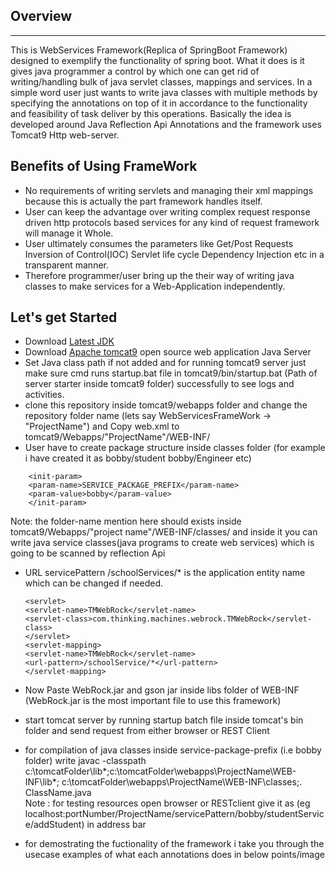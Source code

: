 ## Overview
---
This is WebServices Framework(Replica of SpringBoot Framework) designed to exemplify the functionality of spring boot.
What it does is it gives java programmer a control by which one can get rid of writing/handling bulk of java servlet classes, mappings and services.
In a simple word user just wants to write java classes with multiple methods by specifying the annotations on top of it in accordance to the functionality and feasibility of task deliver by this operations.
Basically the idea is developed around Java Reflection Api Annotations and the framework uses Tomcat9 Http web-server.
## Benefits of Using FrameWork
* No requirements of writing servlets and managing their xml mappings because this is actually the part framework handles itself. 
* User can keep the advantage over writing complex request response driven http protocols based services for any kind of request framework will manage it Whole.
* User ultimately consumes the parameters like Get/Post Requests Inversion of Control(IOC) Servlet life cycle Dependency Injection etc in a transparent manner.
* Therefore programmer/user bring up the their way of writing java classes to make services for a Web-Application independently.
## Let's get Started
* Download [Latest JDK](https://www.oracle.com/in/java/technologies/javase-downloads.html)
* Download [Apache tomcat9](https://tomcat.apache.org/download-90.cgi) open source web application Java Server 
* Set Java class path if not added and for running tomcat9 server just make sure cmd runs startup.bat file in tomcat9/bin/startup.bat (Path of server starter inside tomcat9 folder) successfully to see logs and activities.
* clone this repository inside tomcat9/webapps folder and change the repository folder name (lets say WebServicesFrameWork -> "ProjectName") and Copy web.xml to tomcat9/Webapps/"ProjectName"/WEB-INF/
* User have to create package structure inside classes folder (for example i have created it as bobby/student bobby/Engineer etc) 
```
    <init-param>
    <param-name>SERVICE_PACKAGE_PREFIX</param-name>
    <param-value>bobby</param-value>
    </init-param>
```
Note: the folder-name mention here should exists inside tomcat9/Webapps/"project name"/WEB-INF/classes/ and inside it you can write java service classes(java programs to create web services) which is going to be scanned by reflection Api
* URL servicePattern /schoolServices/* is the application entity name which can be changed if needed.
    ```
    <servlet>
    <servlet-name>TMWebRock</servlet-name>
    <servlet-class>com.thinking.machines.webrock.TMWebRock</servlet-class>
    </servlet>
    <servlet-mapping>
    <servlet-name>TMWebRock</servlet-name>
    <url-pattern>/schoolService/*</url-pattern>
    </servlet-mapping>
    ```
    
* Now Paste WebRock.jar and gson jar inside libs folder of WEB-INF (WebRock.jar is the most important file to use this framework)
* start tomcat server by running startup batch file inside tomcat's bin folder and send request from either browser or REST Client
* for compilation of java classes inside service-package-prefix (i.e bobby folder) write  javac -classpath c:\tomcatFolder\lib*;c:\tomcatFolder\webapps\ProjectName\WEB-INF\lib*; c:\tomcatFolder\webapps\ProjectName\WEB-INF\classes;. ClassName.java<br>
Note : for testing resources open browser or RESTclient give it as (eg localhost:portNumber/ProjectName/servicePattern/bobby/studentService/addStudent) in address bar 
* for demostrating the fuctionality of the framework i take you through the usecase examples of what each annotations does in below points/image








